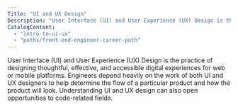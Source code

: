 ```yaml
---
Title: "UI and UX Design"
Description: "User Interface (UI) and User Experience (UX) Design is the practice of designing thoughtful, effective, and accessible digital experiences for web or mobile platforms. Engineers depend heavily on the work of both UI and UX designers to help determine the flow of a particular product and how the product will look. Understanding UI and UX design can also open opportunities to code-related fields."
CatalogContent:
  - "intro-to-ui-ux"
  - "paths/front-end-engineer-career-path"
---
```


User Interface (UI) and User Experience (UX) Design is the practice of designing thoughtful, effective, and accessible digital experiences for web or mobile platforms. Engineers depend heavily on the work of both UI and UX designers to help determine the flow of a particular product and how the product will look. Understanding UI and UX design can also open opportunities to code-related fields.
